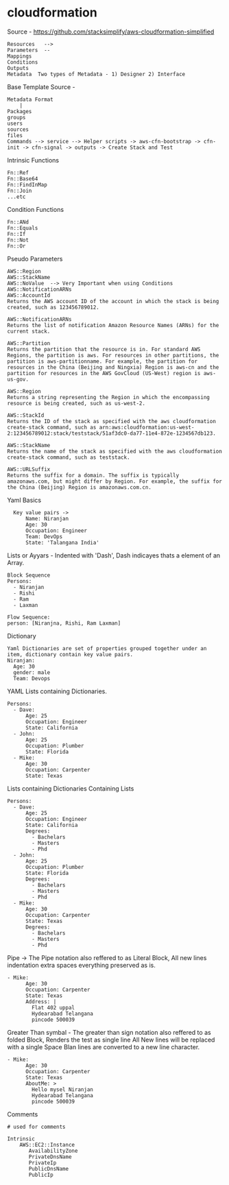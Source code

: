 # cloudformation
Source - https://github.com/stacksimplify/aws-cloudformation-simplified
```
Resources   --> 
Parameters  --
Mappings
Conditions
Outputs
Metadata  Two types of Metadata - 1) Designer 2) Interface
```

Base Template
Source - 
```
Metadata Format
    |
Packages
groups
users
sources
files
Commands --> service --> Helper scripts -> aws-cfn-bootstrap -> cfn-init -> cfn-signal -> outputs -> Create Stack and Test
```
Intrinsic Functions
```
Fn::Ref
Fn::Base64
Fn::FindInMap
Fn::Join
...etc
```
Condition Functions
```
Fn::ANd
Fn::Equals
Fn::If
Fn::Not
Fn::Or
```
Pseudo Parameters
```
AWS::Region
AWS::StackName
AWS::NoValue  --> Very Important when using Conditions
AWS::NotificationARNs
AWS::AccountId
Returns the AWS account ID of the account in which the stack is being created, such as 123456789012.

AWS::NotificationARNs
Returns the list of notification Amazon Resource Names (ARNs) for the current stack.

AWS::Partition
Returns the partition that the resource is in. For standard AWS Regions, the partition is aws. For resources in other partitions, the partition is aws-partitionname. For example, the partition for resources in the China (Beijing and Ningxia) Region is aws-cn and the partition for resources in the AWS GovCloud (US-West) region is aws-us-gov.

AWS::Region
Returns a string representing the Region in which the encompassing resource is being created, such as us-west-2.

AWS::StackId
Returns the ID of the stack as specified with the aws cloudformation create-stack command, such as arn:aws:cloudformation:us-west-2:123456789012:stack/teststack/51af3dc0-da77-11e4-872e-1234567db123.

AWS::StackName
Returns the name of the stack as specified with the aws cloudformation create-stack command, such as teststack.

AWS::URLSuffix
Returns the suffix for a domain. The suffix is typically amazonaws.com, but might differ by Region. For example, the suffix for the China (Beijing) Region is amazonaws.com.cn.
```

Yaml Basics
```
  Key value pairs -> 
      Name: Niranjan
      Age: 30
      Occupation: Engineer
      Team: DevOps
      State: 'Talangana India'
```
Lists or Ayyars - Indented with 'Dash', Dash indicayes thats a element of an Array.
```
Block Sequence
Persons: 
  - Niranjan
  - Rishi
  - Ram
  - Laxman
  
Flow Sequence: 
person: [Niranjna, Rishi, Ram Laxman]
```
Dictionary
```
Yaml Dictionaries are set of properties grouped together under an item, dictionary contain key value pairs.
Niranjan: 
  Age: 30
  gender: male
  Team: Devops
```
YAML Lists containing Dictionaries.
```
Persons: 
  - Dave: 
      Age: 25
      Occupation: Engineer
      State: California
  - John: 
      Age: 25
      Occupation: Plumber
      State: Florida
  - Mike: 
      Age: 30
      Occupation: Carpenter
      State: Texas
```
Lists containing Dictionaries Containing Lists
```
Persons: 
  - Dave: 
      Age: 25
      Occupation: Engineer
      State: California
      Degrees: 
        - Bachelars
        - Masters
        - Phd
  - John: 
      Age: 25
      Occupation: Plumber
      State: Florida
      Degrees: 
        - Bachelars
        - Masters
        - Phd
  - Mike: 
      Age: 30
      Occupation: Carpenter
      State: Texas
      Degrees: 
        - Bachelars
        - Masters
        - Phd
```
Pipe -> The Pipe notation also reffered to as Literal Block, All new lines indentation extra spaces everything preserved as is.
```
- Mike: 
      Age: 30
      Occupation: Carpenter
      State: Texas
      Address: |
        Flat 402 uppal
        Hydearabad Telangana
        pincode 500039
```
Greater Than symbal - The greater than sign notation also reffered to as folded Block, 
Renders the test as single line
All New lines will be replaced with a single Space
Blan lines are converted to a new line character.
```
- Mike: 
      Age: 30
      Occupation: Carpenter
      State: Texas
      AboutMe: >
        Hello mysel Niranjan
        Hydearabad Telangana
        pincode 500039
```
Comments
```
# used for comments
```
``` 
Intrinsic 
    AWS::EC2::Instance
       AvailabilityZone
       PrivateDnsName
       PrivateIp
       PublicDnsName
       PublicIp
```
